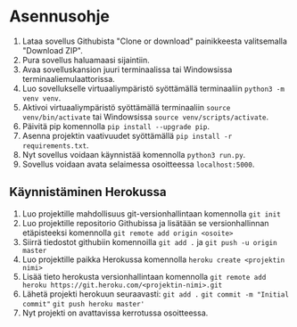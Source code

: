 # Asennusohje

1. Lataa sovellus Githubista "Clone or download" painikkeesta valitsemalla "Download ZIP".
2. Pura sovellus haluamaasi sijaintiin.
3. Avaa sovelluskansion juuri terminaalissa tai Windowsissa terminaaliemulaattorissa.
4. Luo sovellukselle virtuaaliympäristö syöttämällä terminaaliin `python3 -m venv venv`.
5. Aktivoi virtuaaliympäristö syöttämällä terminaaliin `source venv/bin/activate` tai Windowsissa `source venv/scripts/activate`.
6. Päivitä pip komennolla `pip install --upgrade pip`.
7. Asenna projektin vaativuudet syöttämällä `pip install -r requirements.txt`.
8. Nyt sovellus voidaan käynnistää komennolla `python3 run.py`.
9. Sovellus voidaan avata selaimessa osoitteessa `localhost:5000`.

## Käynnistäminen Herokussa

1. Luo projektille mahdollisuus git-versionhallintaan komennolla `git init`
2. Luo projektille repositorio Githubissa ja lisätään se versionhallinnan etäpisteeksi komennolla `git remote add origin <osoite>`
3. Siirrä tiedostot githubiin komennoilla `git add .` ja `git push -u origin master`
4. Luo projektille paikka Herokussa komennolla `heroku create <projektin nimi>`
5. Lisää tieto herokusta versionhallintaan komennolla `git remote add heroku https://git.heroku.com/<projektin-nimi>.git`
6. Lähetä projekti herokuun seuraavasti:
  `git add .`
  `git commit -m "Initial commit"`
  `git push heroku master'`
7. Nyt projekti on avattavissa kerrotussa osoitteessa.
